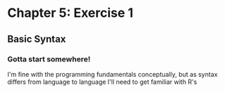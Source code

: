 # Chapter 5: Exercise 1
## Basic Syntax
### Gotta start somewhere!
I'm fine with the programming fundamentals conceptually, but as syntax differs from language to language I'll need to get familiar with R's